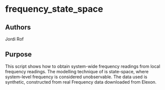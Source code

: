 # frequency_state_space

## Authors
Jordi Rof

## Purpose
This script shows how to obtain system-wide frequency readings from local frequency readings.
The modelling technique of is state-space, where system-level frequency is considered unobservable.
The data used is synthetic, constructed from real Frequency data downloaded from Elexon.